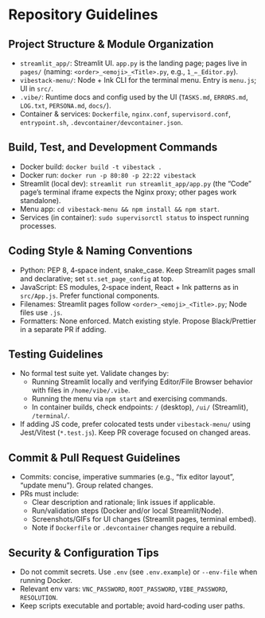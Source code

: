 # Repository Guidelines

## Project Structure & Module Organization
- `streamlit_app/`: Streamlit UI. `app.py` is the landing page; pages live in `pages/` (naming: `<order>_<emoji>_<Title>.py`, e.g., `1_✏️_Editor.py`).
- `vibestack-menu/`: Node + Ink CLI for the terminal menu. Entry is `menu.js`; UI in `src/`.
- `.vibe/`: Runtime docs and config used by the UI (`TASKS.md`, `ERRORS.md`, `LOG.txt`, `PERSONA.md`, `docs/`).
- Container & services: `Dockerfile`, `nginx.conf`, `supervisord.conf`, `entrypoint.sh`, `.devcontainer/devcontainer.json`.

## Build, Test, and Development Commands
- Docker build: `docker build -t vibestack .`
- Docker run: `docker run -p 80:80 -p 22:22 vibestack`
- Streamlit (local dev): `streamlit run streamlit_app/app.py` (the “Code” page’s terminal iframe expects the Nginx proxy; other pages work standalone).
- Menu app: `cd vibestack-menu && npm install && npm start`.
- Services (in container): `sudo supervisorctl status` to inspect running processes.

## Coding Style & Naming Conventions
- Python: PEP 8, 4‑space indent, snake_case. Keep Streamlit pages small and declarative; set `st.set_page_config` at top.
- JavaScript: ES modules, 2‑space indent, React + Ink patterns as in `src/App.js`. Prefer functional components.
- Filenames: Streamlit pages follow `<order>_<emoji>_<Title>.py`; Node files use `.js`.
- Formatters: None enforced. Match existing style. Propose Black/Prettier in a separate PR if adding.

## Testing Guidelines
- No formal test suite yet. Validate changes by:
  - Running Streamlit locally and verifying Editor/File Browser behavior with files in `/home/vibe/.vibe`.
  - Running the menu via `npm start` and exercising commands.
  - In container builds, check endpoints: `/` (desktop), `/ui/` (Streamlit), `/terminal/`.
- If adding JS code, prefer colocated tests under `vibestack-menu/` using Jest/Vitest (`*.test.js`). Keep PR coverage focused on changed areas.

## Commit & Pull Request Guidelines
- Commits: concise, imperative summaries (e.g., “fix editor layout”, “update menu”). Group related changes.
- PRs must include:
  - Clear description and rationale; link issues if applicable.
  - Run/validation steps (Docker and/or local Streamlit/Node). 
  - Screenshots/GIFs for UI changes (Streamlit pages, terminal embed).
  - Note if `Dockerfile` or `.devcontainer` changes require a rebuild.

## Security & Configuration Tips
- Do not commit secrets. Use `.env` (see `.env.example`) or `--env-file` when running Docker.
- Relevant env vars: `VNC_PASSWORD`, `ROOT_PASSWORD`, `VIBE_PASSWORD`, `RESOLUTION`.
- Keep scripts executable and portable; avoid hard‑coding user paths.

